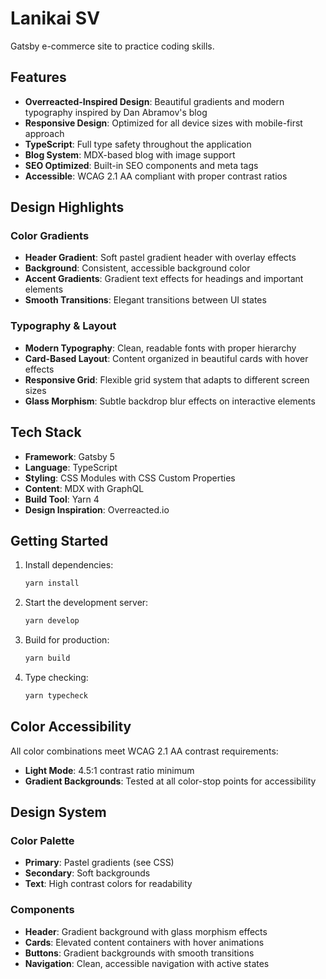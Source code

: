 # Lanikai SV

Gatsby e-commerce site to practice coding skills.

## Features

- **Overreacted-Inspired Design**: Beautiful gradients and modern typography inspired by Dan Abramov's blog
- **Responsive Design**: Optimized for all device sizes with mobile-first approach
- **TypeScript**: Full type safety throughout the application
- **Blog System**: MDX-based blog with image support
- **SEO Optimized**: Built-in SEO components and meta tags
- **Accessible**: WCAG 2.1 AA compliant with proper contrast ratios

## Design Highlights

### Color Gradients
- **Header Gradient**: Soft pastel gradient header with overlay effects
- **Background**: Consistent, accessible background color
- **Accent Gradients**: Gradient text effects for headings and important elements
- **Smooth Transitions**: Elegant transitions between UI states

### Typography & Layout
- **Modern Typography**: Clean, readable fonts with proper hierarchy
- **Card-Based Layout**: Content organized in beautiful cards with hover effects
- **Responsive Grid**: Flexible grid system that adapts to different screen sizes
- **Glass Morphism**: Subtle backdrop blur effects on interactive elements

## Tech Stack

- **Framework**: Gatsby 5
- **Language**: TypeScript
- **Styling**: CSS Modules with CSS Custom Properties
- **Content**: MDX with GraphQL
- **Build Tool**: Yarn 4
- **Design Inspiration**: Overreacted.io

## Getting Started

1. Install dependencies:
   ```bash
   yarn install
   ```

2. Start the development server:
   ```bash
   yarn develop
   ```

3. Build for production:
   ```bash
   yarn build
   ```

4. Type checking:
   ```bash
   yarn typecheck
   ```

## Color Accessibility

All color combinations meet WCAG 2.1 AA contrast requirements:
- **Light Mode**: 4.5:1 contrast ratio minimum
- **Gradient Backgrounds**: Tested at all color-stop points for accessibility

## Design System

### Color Palette
- **Primary**: Pastel gradients (see CSS)
- **Secondary**: Soft backgrounds
- **Text**: High contrast colors for readability

### Components
- **Header**: Gradient background with glass morphism effects
- **Cards**: Elevated content containers with hover animations
- **Buttons**: Gradient backgrounds with smooth transitions
- **Navigation**: Clean, accessible navigation with active states

